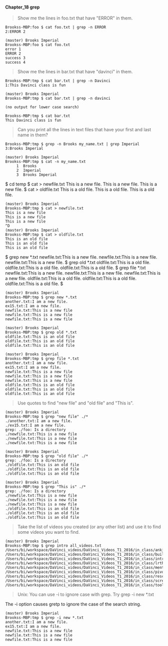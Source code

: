 #### Chapter_18 grep

> Show me the lines in foo.txt that have "ERROR" in them.

```
Brookss-MBP:foo $ cat foo.txt | grep -n ERROR
2:ERROR 2

(master) Brooks Imperial
Brookss-MBP:foo $ cat foo.txt
error 1
ERROR 2
success 3
success 4
```

> Show me the lines in bar.txt that have "davinci" in them.

```
Brookss-MBP:tmp $ cat bar.txt | grep -n Davinci
1:This Davinci class is fun

(master) Brooks Imperial
Brookss-MBP:tmp $ cat bar.txt | grep -n davinci

(no output for lower case search)

Brookss-MBP:tmp $ cat bar.txt
This Davinci class is fun

```

> Can you print all the lines in text files that have your first and last name in them?

```
Brookss-MBP:tmp $ grep -n Brooks my_name.txt | grep Imperial
3:Brooks Imperial

(master) Brooks Imperial
Brookss-MBP:tmp $ cat -n my_name.txt
     1	Brooks
     2	Imperial
     3	Brooks Imperial
```

$ cd temp
$ cat > newfile.txt
This is a new file.
This is a new file.
This is a new file.
$ cat > oldfile.txt
This is a old file.
This is a old file.
This is a old file.

```
(master) Brooks Imperial
Brookss-MBP:tmp $ cat > newfile.txt
This is a new file
This is a new file
This is a new file
^D
(master) Brooks Imperial
Brookss-MBP:tmp $ cat > oldfile.txt
This is an old file
This is an old file
This is an old file
```

$ grep new *.txt
newfile.txt:This is a new file.
newfile.txt:This is a new file.
newfile.txt:This is a new file.
$ grep old *.txt
oldfile.txt:This is a old file.
oldfile.txt:This is a old file.
oldfile.txt:This is a old file.
$ grep file *.txt
newfile.txt:This is a new file.
newfile.txt:This is a new file.
newfile.txt:This is a new file.
oldfile.txt:This is a old file.
oldfile.txt:This is a old file.
oldfile.txt:This is a old file.
$

```
(master) Brooks Imperial
Brookss-MBP:tmp $ grep new *.txt
another.txt:I am a new file.
ex15.txt:I am a new file.
newfile.txt:This is a new file
newfile.txt:This is a new file
newfile.txt:This is a new file

(master) Brooks Imperial
Brookss-MBP:tmp $ grep old *.txt
oldfile.txt:This is an old file
oldfile.txt:This is an old file
oldfile.txt:This is an old file

(master) Brooks Imperial
Brookss-MBP:tmp $ grep file *.txt
another.txt:I am a new file.
ex15.txt:I am a new file.
newfile.txt:This is a new file
newfile.txt:This is a new file
newfile.txt:This is a new file
oldfile.txt:This is an old file
oldfile.txt:This is an old file
oldfile.txt:This is an old file
```


> Use quotes to find "new file" and "old file" and "This is".

```
(master) Brooks Imperial
Brookss-MBP:tmp $ grep "new file" ./*
./another.txt:I am a new file.
./ex15.txt:I am a new file.
grep: ./foo: Is a directory
./newfile.txt:This is a new file
./newfile.txt:This is a new file
./newfile.txt:This is a new file

(master) Brooks Imperial
Brookss-MBP:tmp $ grep "old file" ./*
grep: ./foo: Is a directory
./oldfile.txt:This is an old file
./oldfile.txt:This is an old file
./oldfile.txt:This is an old file

(master) Brooks Imperial
Brookss-MBP:tmp $ grep "This is" ./*
grep: ./foo: Is a directory
./newfile.txt:This is a new file
./newfile.txt:This is a new file
./newfile.txt:This is a new file
./oldfile.txt:This is an old file
./oldfile.txt:This is an old file
./oldfile.txt:This is an old file
```

> Take the list of videos you created (or any other list) and use it to find some videos you want to find.

```
(master) Brooks Imperial
Brookss-MBP:tmp $ grep intro all_videos.txt
/Users/bi/workspace/DaVinci_videos/DaVinci_Videos_T1_2016/in_class/anki_intro_posse_cup.mp4
/Users/bi/workspace/DaVinci_videos/DaVinci_Videos_T1_2016/in_class/building_your_brand_wordpress_intro.mp4
/Users/bi/workspace/DaVinci_videos/DaVinci_Videos_T1_2016/in_class/intro_to_agile.mp4
/Users/bi/workspace/DaVinci_videos/DaVinci_Videos_T1_2016/in_class/lrthw_intro.mp4
/Users/bi/workspace/DaVinci_videos/DaVinci_Videos_T1_2016/in_class/mentorship_intro.mp4
/Users/bi/workspace/DaVinci_videos/DaVinci_Videos_T1_2016/in_class/pivotal_tracker_intro.mp4
/Users/bi/workspace/DaVinci_videos/DaVinci_Videos_T1_2016/in_class/rescuetime_and_slack_intros.mp4
/Users/bi/workspace/DaVinci_videos/DaVinci_Videos_T1_2016/in_class/screen_hero_intro.mp4
/Users/bi/workspace/DaVinci_videos/DaVinci_Videos_T1_2016/in_class/toolbelt_intro.mp4
``` 

> Unix: You can use -i to ignore case with grep. Try grep -i new *.txt

The -i option causes gretp to ignore the case of the search string.

```
(master) Brooks Imperial
Brookss-MBP:tmp $ grep -i new *.txt
another.txt:I am a new file.
ex15.txt:I am a new file.
newfile.txt:This is a new file
newfile.txt:This is a new file
newfile.txt:This is a new file
```

